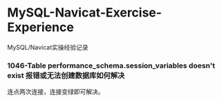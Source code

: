 # MySQL-Navicat-Exercise-Experience
MySQL/Navicat实操经验记录  
### 1046-Table performance_schema.session_variables doesn't exist 报错或无法创建数据库如何解决
连点两次连接，连接变绿即可解决。  
